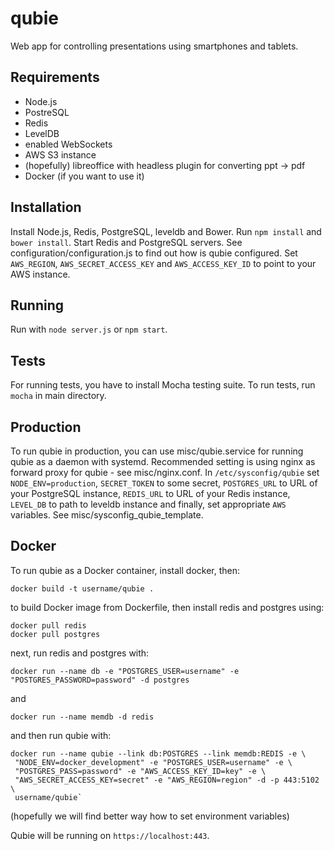 qubie
=====

Web app for controlling presentations using smartphones and tablets.

Requirements
------------
- Node.js
- PostreSQL
- Redis
- LevelDB
- enabled WebSockets
- AWS S3 instance
- (hopefully) libreoffice with headless plugin for converting ppt -> pdf
- Docker (if you want to use it)

Installation
------------
Install Node.js, Redis, PostgreSQL, leveldb and Bower. Run `npm install` and
`bower install`. Start Redis and PostgreSQL servers. See
configuration/configuration.js to find out how is qubie configured. Set
`AWS_REGION`, `AWS_SECRET_ACCESS_KEY` and `AWS_ACCESS_KEY_ID` to point to your
AWS instance.

Running
-------
Run with `node server.js` or `npm start`.

Tests
-----
For running tests, you have to install Mocha testing suite. To run tests, run
`mocha` in main directory.

Production
----------
To run qubie in production, you can use misc/qubie.service for running qubie as
a daemon with systemd. Recommended setting is using nginx as forward proxy for
qubie - see misc/nginx.conf. In `/etc/sysconfig/qubie` set
`NODE_ENV=production`, `SECRET_TOKEN` to some secret, `POSTGRES_URL` to URL of
your PostgreSQL instance, `REDIS_URL` to URL of your Redis instance,
`LEVEL_DB` to path to leveldb instance and finally, set appropriate `AWS`
variables. See misc/sysconfig_qubie_template.

Docker
------
To run qubie as a Docker container, install docker, then:

    docker build -t username/qubie .

to build Docker image from Dockerfile, then install redis and postgres using:

    docker pull redis
    docker pull postgres

next, run redis and postgres with:

    docker run --name db -e "POSTGRES_USER=username" -e "POSTGRES_PASSWORD=password" -d postgres

and

    docker run --name memdb -d redis

and then run qubie with:

    docker run --name qubie --link db:POSTGRES --link memdb:REDIS -e \
     "NODE_ENV=docker_development" -e "POSTGRES_USER=username" -e \
     "POSTGRES_PASS=password" -e "AWS_ACCESS_KEY_ID=key" -e \
     "AWS_SECRET_ACCESS_KEY=secret" -e "AWS_REGION=region" -d -p 443:5102 \
     username/qubie`

(hopefully we will find better way how to set environment variables)

Qubie will be running on `https://localhost:443`.
